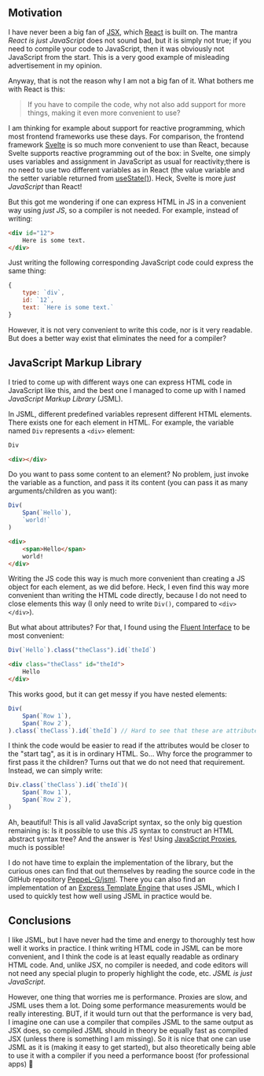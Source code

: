 ## Motivation
I have never been a big fan of <a href="https://react.dev/learn/writing-markup-with-jsx" target="_blank">JSX</a>, which <a href="https://react.dev/" target="_blank">React</a> is built on. The mantra *React is just JavaScript* does not sound bad, but it is simply not true; if you need to compile your code to JavaScript, then it was obviously not JavaScript from the start. This is a very good example of misleading advertisement in my opinion. 

Anyway, that is not the reason why I am not a big fan of it. What bothers me with React is this:

> If you have to compile the code, why not also add support for more things, making it even more convenient to use?

I am thinking for example about support for reactive programming, which most frontend frameworks use these days. For comparison, the frontend framework <a href="#" target="_blank">Svelte</a> is so much more convenient to use than React, because Svelte supports reactive programming out of the box: in Svelte, one simply uses variables and assignment in JavaScript as usual for reactivity;there is no need to use two different variables as in React (the value variable and the setter variable returned from <a href="https://react.dev/reference/react/useState" target="_blank">useState()</a>). Heck, Svelte is more *just JavaScript* than React!

But this got me wondering if one can express HTML in JS in a convenient way using *just JS*, so a compiler is not needed. For example, instead of writing:

```html
<div id="12">
	Here is some text.
</div>
```

Just writing the following corresponding JavaScript code could express the same thing:

```js
{
	type: `div`,
	id: `12`,
	text: `Here is some text.`
}
```

However, it is not very convenient to write this code, nor is it very readable. But does a better way exist that eliminates the need for a compiler?

## JavaScript Markup Library
I tried to come up with different ways one can express HTML code in JavaScript like this, and the best one I managed to come up with I named *JavaScript Markup Library* (JSML).

In JSML, different predefined variables represent different HTML elements. There exists one for each element in HTML. For example, the variable named `Div` represents a `<div>` element:

```js
Div
```

```html
<div></div>
```

Do you want to pass some content to an element? No problem, just invoke the variable as a function, and pass it its content (you can pass it as many arguments/children as you want):

```js
Div(
	Span(`Hello`),
	`world!`
)
```

```html
<div>
	<span>Hello</span>
	world!
</div>
```

Writing the JS code this way is much more convenient than creating a JS object for each element, as we did before. Heck, I even find this way more convenient than writing the HTML code directly, because I do not need to close elements this way (I only need to write `Div()`, compared to `<div></div>`).

But what about attributes? For that, I found using the <a href="https://en.wikipedia.org/wiki/Fluent_interface" target="_blank">Fluent Interface</a> to be most convenient:

```js
Div(`Hello`).class("theClass").id(`theId`)
```

```html
<div class="theClass" id="theId">
	Hello
</div>
```

This works good, but it can get messy if you have nested elements:

```js
Div(
	Span(`Row 1`),
	Span(`Row 2`),
).class(`theClass`).id(`theId`) // Hard to see that these are attributes to the Div!
```

I think the code would be easier to read if the attributes would be closer to the "start tag", as it is in ordinary HTML. So... Why force the programmer to first pass it the children? Turns out that we do not need that requirement. Instead, we can simply write:

```js
Div.class(`theClass`).id(`theId`)(
	Span(`Row 1`),
	Span(`Row 2`),
)
```

Ah, beautiful! This is all valid JavaScript syntax, so the only big question remaining is: Is it possible to use this JS syntax to construct an HTML abstract syntax tree? And the answer is *Yes*! Using <a href="https://developer.mozilla.org/en-US/docs/Web/JavaScript/Reference/Global_Objects/Proxy" target="_blank">JavaScript Proxies</a>, much is possible!

I do not have time to explain the implementation of the library, but the curious ones can find that out themselves by reading the source code in the GitHub repository <a href="https://github.com/PeppeL-G/jsml" target="_blank">PeppeL-G/jsml</a>. There you can also find an implementation of an <a href="https://expressjs.com/en/guide/using-template-engines.html" target="_blank">Express Template Engine</a> that uses JSML, which I used to quickly test how well using JSML in practice would be.

## Conclusions
I like JSML, but I have never had the time and energy to thoroughly test how well it works in practice. I think writing HTML code in JSML can be more convenient, and I think the code is at least equally readable as ordinary HTML code. And, unlike JSX, no compiler is needed, and code editors will not need any special plugin to properly highlight the code, etc. *JSML is just JavaScript*.

However, one thing that worries me is performance. Proxies are slow, and JSML uses them a lot. Doing some performance measurements would be really interesting. BUT, if it would turn out that the performance is very bad, I imagine one can use a compiler that compiles JSML to the same output as JSX does, so compiled JSML should in theory be equally fast as compiled JSX (unless there is something I am missing). So it is nice that one can use JSML as it is (making it easy to get started), but also theoretically being able to use it with a compiler if you need a performance boost (for professional apps) 🙂